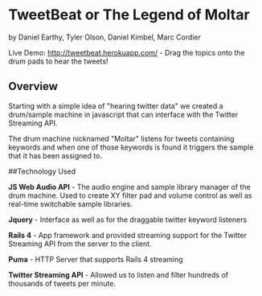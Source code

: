 # TweetBeat or The Legend of Moltar
by Daniel Earthy, Tyler Olson, Daniel Kimbel, Marc Cordier

Live Demo: http://tweetbeat.herokuapp.com/  - Drag the topics onto the drum pads to hear the tweets!


## Overview
Starting with a simple idea of "hearing twitter data" we created a drum/sample machine in javascript that can interface with the Twitter Streaming API. 

The drum machine nicknamed "Moltar" listens for tweets containing keywords and when one of those keywords is found it triggers the sample that it has been assigned to.

##Technology Used

**JS Web Audio API** - The audio engine and sample library manager of the drum machine.  Used to create XY filter pad and volume control as well as real-time switchable sample libraries.

**Jquery** - Interface as well as for the draggable twitter keyword listeners

**Rails 4** - App framework and provided streaming support for the Twitter Streaming API from the server to the client.

**Puma** - HTTP Server that supports Rails 4 streaming

**Twitter Streaming API**  - Allowed us to listen and filter hundreds of thousands of tweets per minute. 
